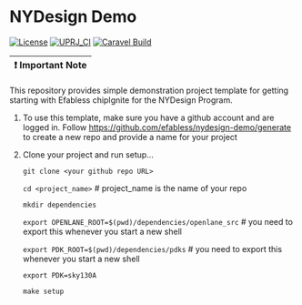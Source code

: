 # NYDesign Demo

[![License](https://img.shields.io/badge/License-Apache%202.0-blue.svg)](https://opensource.org/licenses/Apache-2.0) [![UPRJ_CI](https://github.com/efabless/caravel_project_example/actions/workflows/user_project_ci.yml/badge.svg)](https://github.com/efabless/caravel_project_example/actions/workflows/user_project_ci.yml) [![Caravel Build](https://github.com/efabless/caravel_project_example/actions/workflows/caravel_build.yml/badge.svg)](https://github.com/efabless/caravel_project_example/actions/workflows/caravel_build.yml)

| :exclamation: Important Note            |
|-----------------------------------------|

This repository provides simple demonstration project template for getting starting with Efabless chipIgnite for the NYDesign Program.

1. To use this template, make sure you have a github account and are logged in.   Follow https://github.com/efabless/nydesign-demo/generate to create a new repo and provide a name for your project 
   
2. Clone your project and run setup...

	`git clone <your github repo URL>`
  
	`cd <project_name>` # project_name is the name of your repo

	`mkdir dependencies`

	`export OPENLANE_ROOT=$(pwd)/dependencies/openlane_src` # you need to export this whenever you start a new shell

	`export PDK_ROOT=$(pwd)/dependencies/pdks` # you need to export this whenever you start a new shell

	`export PDK=sky130A`

	`make setup`
